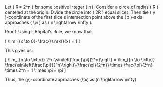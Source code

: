 Let \( R = 2^n \) for some positive integer \( n \). Consider a circle of radius \( R \) centered at the origin. 
Divide the circle into \( 2R \) equal slices. Then the \( y \)-coordinate of the first slice's intersection point 
above the \( x \)-axis approaches \( \pi \) as \( n \rightarrow \infty \).

Proof:
Using L'Hôpital's Rule, we know that:

\[
\lim_{{x \to 0}} \frac{\sin(x)}{x} = 1
\]

This gives us:

\[
\lim_{{n \to \infty}} 2^n \sin\left(\frac{\pi}{2^n}\right) = \lim_{{n \to \infty}} \frac{\sin\left(\frac{\pi}{2^n}\right)}{\frac{\pi}{2^n}} \times \frac{\pi}{2^n} \times 2^n = 1 \times \pi = \pi
\]

Thus, the \(y\)-coordinate approaches \(\pi\) as \(n \rightarrow \infty\)
